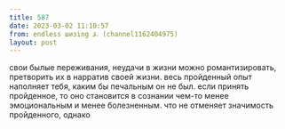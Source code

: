 ```yaml
---
title: 587
date: 2023-03-02 11:10:57
from: endless шизing ⍼ (channel1162404975)
layout: post
---
```


свои былые переживания, неудачи в жизни можно романтизировать, претворить их в нарратив своей жизни. весь пройденный опыт наполняет тебя, каким бы печальным он не был. если принять пройденное, то оно становится в сознании чем-то менее эмоциональным и менее болезненным. что не отменяет значимость пройденного, однако

